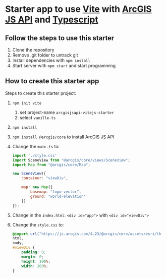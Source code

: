 # Starter app to use [Vite](https://vitejs.dev/) with [ArcGIS JS API](https://developers.arcgis.com/javascript/latest/) and [Typescript](https://www.typescriptlang.org/)

## Follow the steps to use this starter

1. Clone the repository
2. Remove .git folder to untrack git
3. Install dependencies with `npm install`
4. Start server with `npm start` and start programming

## How to create this starter app

Steps to create this starter project:

1. `npm init vite`
   1. set project-name `arcgisjsapi-vitejs-starter`
   2. select `vanille-ts`
2. `npm install`
3. `npm install @arcgis/core` to install ArcGIS JS API
4. Change the `main.ts` to:

    ```javascript
    import './style.css'
    import SceneView from "@arcgis/core/views/SceneView";
    import Map from "@arcgis/core/Map";

    new SceneView({
        container: "viewDiv",

        map: new Map({
            basemap: "topo-vector",
            ground: "world-elevation"
        })
    });
    ```

5. Change in the `index.html`: `<div id="app">` with `<div id="viewDiv">`
6. Change the `style.css` to:

    ```css
    @import url("https://js.arcgis.com/4.23/@arcgis/core/assets/esri/themes/light/main.css");
    html,
    body,
    #viewDiv {
        padding: 0;
        margin: 0;
        height: 100%;
        width: 100%;
    }
    ```
